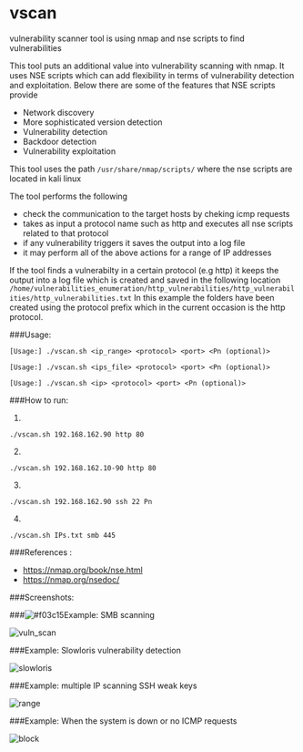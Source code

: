 # vscan

vulnerability scanner tool is using nmap and nse scripts to find vulnerabilities

This tool puts an additional value into vulnerability scanning with nmap. 
It uses NSE scripts which can add flexibility in terms of vulnerability detection and exploitation.
Below there are some of the features that NSE scripts provide  

- Network discovery
- More sophisticated version detection
- Vulnerability detection
- Backdoor detection
- Vulnerability exploitation

This tool uses the path ```/usr/share/nmap/scripts/``` where the nse scripts are located in kali linux 

The tool performs the following 

- check the communication to the target hosts by cheking icmp requests
- takes as input a protocol name such as http and executes all nse scripts related to that protocol
- if any vulnerability triggers it saves the output into a log file
- it may perform all of the above actions for a range of IP addresses

If the tool finds a vulnerabilty in a certain protocol (e.g http) it keeps the output into a log file which is created and saved in the following location ```/home/vulnerabilities_enumeration/http_vulnerabilities/http_vulnerabilities/http_vulnerabilities.txt``` 
In this example the folders have been created using the protocol prefix which in the current occasion is the http protocol. 

###Usage: 

```[Usage:] ./vscan.sh <ip_range> <protocol> <port> <Pn (optional)>```


```[Usage:] ./vscan.sh <ips_file> <protocol> <port> <Pn (optional)>```


```[Usage:] ./vscan.sh <ip> <protocol> <port> <Pn (optional)>```

###How to run:

1)
```./vscan.sh 192.168.162.90 http 80``` 

2)
```./vscan.sh 192.168.162.10-90 http 80```

3)
```./vscan.sh 192.168.162.90 ssh 22 Pn```

4)
```./vscan.sh IPs.txt smb 445 ```

###References :
- https://nmap.org/book/nse.html
- https://nmap.org/nsedoc/

###Screenshots:

###![#f03c15Example:](Example:) SMB scanning 

![vuln_scan](https://cloud.githubusercontent.com/assets/12726776/12111385/820089b6-b39d-11e5-9664-ab8f4c0ae417.PNG)

###Example: Slowloris vulnerability detection 

![slowloris](https://cloud.githubusercontent.com/assets/12726776/12113240/28be284c-b3aa-11e5-99f6-faa19a9ba00f.PNG)

###Example: multiple IP scanning SSH weak keys

![range](https://cloud.githubusercontent.com/assets/12726776/12118359/b1619c32-b3ce-11e5-862c-cc5a85b667d1.PNG)

###Example: When the system is down or no ICMP requests 

![block](https://cloud.githubusercontent.com/assets/12726776/12119140/96a23aa6-b3d2-11e5-9348-363ff54700d9.PNG)

